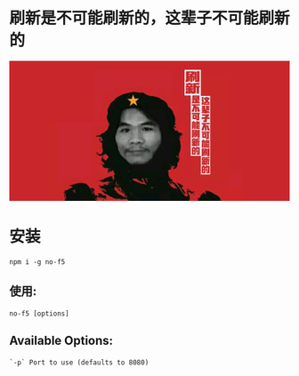 # 刷新是不可能刷新的，这辈子不可能刷新的

<img src="https://github.com/3tnet/no-f5/blob/master/screenshot/public.png">

# 安装

	npm i -g no-f5
	
## 使用:

	no-f5 [options]
	
## Available Options:
	`-p` Port to use (defaults to 8080)
